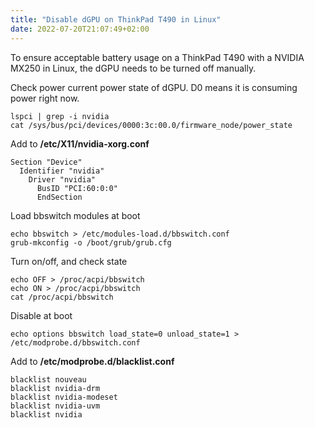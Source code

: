 ```yaml
---
title: "Disable dGPU on ThinkPad T490 in Linux"
date: 2022-07-20T21:07:49+02:00
---
```


To ensure acceptable battery usage on a ThinkPad T490 with a NVIDIA MX250 in Linux, the dGPU needs to be turned off manually.

Check power current power state of dGPU. D0 means it is consuming power right now.

```
lspci | grep -i nvidia
cat /sys/bus/pci/devices/0000:3c:00.0/firmware_node/power_state
```

Add to **/etc/X11/nvidia-xorg.conf**

```
Section "Device"
  Identifier "nvidia"
    Driver "nvidia"
      BusID "PCI:60:0:0"
      EndSection
```

Load bbswitch modules at boot

```
echo bbswitch > /etc/modules-load.d/bbswitch.conf
grub-mkconfig -o /boot/grub/grub.cfg
```

Turn on/off, and check state

```
echo OFF > /proc/acpi/bbswitch
echo ON > /proc/acpi/bbswitch 
cat /proc/acpi/bbswitch
```

Disable at boot

```
echo options bbswitch load_state=0 unload_state=1 > /etc/modprobe.d/bbswitch.conf
```

Add to **/etc/modprobe.d/blacklist.conf**

```
blacklist nouveau
blacklist nvidia-drm
blacklist nvidia-modeset
blacklist nvidia-uvm
blacklist nvidia
```
